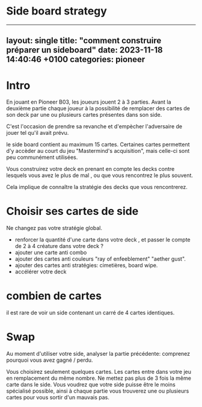 # Side board strategy

---
layout: single
title:  "comment construire préparer un sideboard"
date:   2023-11-18 14:40:46 +0100
categories: pioneer
---

# Intro

En jouant en Pioneer B03, les joueurs jouent 2 à 3 parties. Avant la deuxième partie chaque joueur à la possibilité de remplacer des cartes de son deck par une ou plusieurs cartes présentes dans son side.

C'est l'occasion de prendre sa revanche et d'empècher l'adversaire de jouer tel qu'il avait prévu.

le side board contient au maximum 15 cartes. Certaines cartes permettent d'y accèder au court du jeu "Mastermind's acquisition", mais celle-ci sont peu communément utilisées.

Vous construirez votre deck en prenant en compte les decks contre lesquels vous avez le plus de mal , ou que vous rencontrez le plus souvent.

Cela implique de connaître la stratégie des decks que vous rencontrerez.

# Choisir ses cartes de side

Ne changez pas votre stratégie global.

- renforcer la quantité d'une carte dans votre deck , et passer le compte de 2 à 4 créature dans votre deck ?
- ajouter une carte anti combo
- ajouter des cartes anti couleurs "ray of enfeeblement" "aether gust".
- ajouter des cartes anti stratégies: cimetières, board wipe.
- accélérer votre deck


# combien de cartes

il est rare de voir un side contenant un carré de 4 cartes identiques.

# Swap

Au moment d'utiliser votre side, analyser la partie précédente: comprenez pourquoi vous avez gagné / perdu.

Vous choisirez seulement quelques cartes.
Les cartes entre dans votre jeu en remplacement du même nombre. Ne mettez pas plus de 3 fois la même carte dans le side. Vous voudrez que votre side puisse être le moins spécialisé possible, ainsi à chaque partie vous trouverez une ou plusieurs cartes pour vous sortir d'un mauvais pas.
